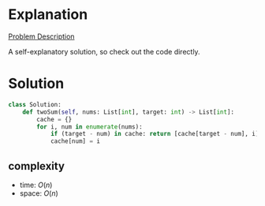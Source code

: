 # Explanation

[Problem Description](https://leetcode.com/problems/two-sum/)

A self-explanatory solution, so check out the code directly.

# Solution

```python
class Solution:
    def twoSum(self, nums: List[int], target: int) -> List[int]:
        cache = {}
        for i, num in enumerate(nums):
            if (target - num) in cache: return [cache[target - num], i]
            cache[num] = i
```

## complexity

- time: $O(n)$
- space: $O(n)$
